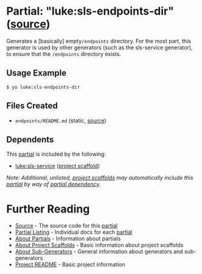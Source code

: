 # Partial: "luke:sls-endpoints-dir" ([source](../../generators/sls-endpoints-dir/index.js))

Generates a [basically] empty`/endpoints` directory.
For the most part, this generator is used by other generators (such as the
sls-service generator), to ensure that the `/endpoints` directory exists.

## Usage Example

```
$ yo luke:sls-endpoints-dir
```


## Files Created

* `endpoints/README.md` (static, [source](../../templates/serverless/endpoints/_README.md))


## Dependents

This [partial](../partials.md) is included by the following:

* [luke:sls-service](../project-scaffolds/sls-service.md) ([project scaffold](../project-scaffolds.md))

_Note: Additional, unlisted, [project scaffolds](../project-scaffolds.md) may
automatically include this [partial](../partials.md) by way of
[partial dependency](../partials.md#partial-dependency)._


# Further Reading

* [Source](../../generators/sls-endpoints-dir/index.js) - The source code for this [partial](../partials.md)
* [Partial Listing](./) - Individual docs for each [partial](../partials.md)
* [About Partials](../partials.md) - Information about partials
* [About Project Scaffolds](../project-scaffolds.md) - Basic information about project scaffolds
* [About Sub-Generators](../generators.md) - General information about generators and sub-generators
* [Project README](../../README.md) - Basic project information
